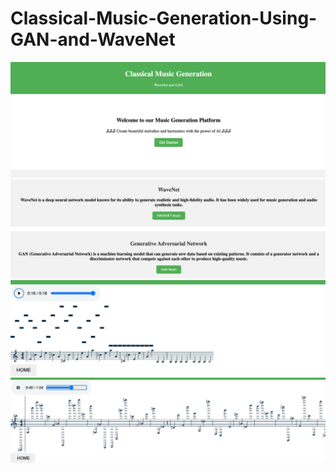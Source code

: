 # Classical-Music-Generation-Using-GAN-and-WaveNet


<img width="604" alt="Image 1" src="https://github.com/Shashank-K-V/Classical-Music-Generation-Using-GAN-and-WaveNet/blob/main/Images/img_1.png">

<img width="604" alt="Image 2" src="https://github.com/Shashank-K-V/Classical-Music-Generation-Using-GAN-and-WaveNet/blob/main/Images/img_2.png">

<img width="604" alt="Image 3" src="https://github.com/Shashank-K-V/Classical-Music-Generation-Using-GAN-and-WaveNet/blob/main/Images/img_3.png">

<img width="604" alt="Image 4" src="https://github.com/Shashank-K-V/Classical-Music-Generation-Using-GAN-and-WaveNet/blob/main/Images/img_4.png">
